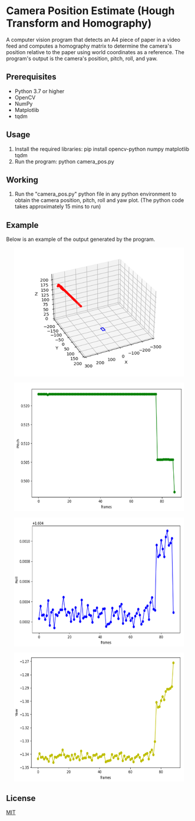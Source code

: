 # Camera Position Estimate (Hough Transform and Homography)
A computer vision program that detects an A4 piece of paper in a video feed and computes a homography matrix to determine the camera's position relative to the paper using world coordinates as a reference. The program's output is the camera's position, pitch, roll, and yaw.

## Prerequisites
- Python 3.7 or higher
- OpenCV
- NumPy
- Matplotlib
- tqdm

## Usage
1. Install the required libraries: pip install opencv-python numpy matplotlib tqdm
2. Run the program: python camera_pos.py


## Working
1. Run the "camera_pos.py" python file in any python environment to obtain the camera position, pitch, roll and yaw plot. (The python code takes approximately 15 mins to run)


## Example
Below is an example of the output generated by the program.

<p align="center">
  <img width="460" height="350" src="imgs/camera_pos.png">
</p>

<p align="center">
  <img width="460" height="350" src="imgs/Camera_pitch.png">
</p>

<p align="center">
  <img width="460" height="350" src="imgs/Camera_roll.png">
</p>

<p align="center">
  <img width="460" height="350" src="imgs/Camera_yaw.png">
</p>

## License

[MIT](https://choosealicense.com/licenses/mit/)
